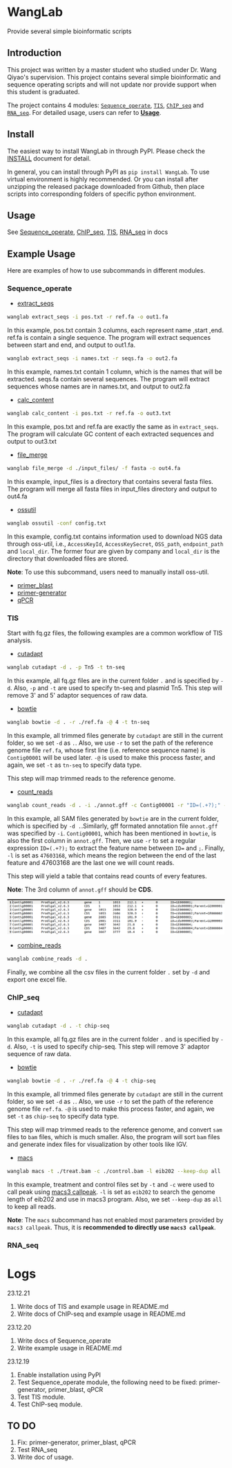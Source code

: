 # WangLab
Provide several simple bioinformatic scripts

## Introduction

This project was written by a master student who studied under Dr. Wang Qiyao's supervision.
This project contains several simple bioinformatic and sequence operating scripts and will
not update nor provide support when this student is graduated.

The project contains 4 modules: [`Sequence_operate`](#Sequence_operate), [`TIS`](#TIS), [`ChIP_seq`](#ChIP_seq) and [`RNA_seq`](#RNA_seq). For detailed usage, users can refer to [**Usage**](#Usage). 

## Install

The easiest way to install WangLab in through PyPI. Please check the [INSTALL](./docs/INSTALL.md) document for detail.

In general, you can install through PyPI as `pip install WangLab`. To use virtual environment is highly recommended. Or you can install after unzipping the released package downloaded from Github, then place scripts into corresponding folders of specific python environment.

## Usage

See [Sequence_operate](./docs/Sequence_operate.md), [ChIP_seq](./docs/ChIP_seq.md), [TIS](./docs/TIS.md), [RNA_seq](./docs/RNA_seq.md) in docs

## Example Usage

Here are examples of how to use subcommands in different modules.

### Sequence_operate

- [extract_seqs](./docs/Sequence_operate.md#extract_seqs)

```bash
wanglab extract_seqs -i pos.txt -r ref.fa -o out1.fa
```

In this example, pos.txt contain 3 columns, each represent name ,start ,end. ref.fa is contain a single sequence. The program will extract sequences between start and end, and output to out1.fa. 

```bash
wanglab extract_seqs -i names.txt -r seqs.fa -o out2.fa
```

In this example, names.txt contain 1 column, which is the names that will be extracted. seqs.fa contain several sequences. The program will extract sequences whose names are in names.txt, and output to out2.fa

- [calc_content](./docs/Sequence_operate.md#calc_content)

```bash
wanglab calc_content -i pos.txt -r ref.fa -o out3.txt
```

In this example, pos.txt and ref.fa are exactly the same as in `extract_seqs`. The program will calculate GC content of each extracted sequences and output to out3.txt

- [file_merge](./docs/Sequence_operate.md#file_merge)

```bash
wanglab file_merge -d ./input_files/ -f fasta -o out4.fa
```

In this example, input_files is a directory that contains several fasta files. The program will merge all fasta files in input_files directory and output to out4.fa

- [ossutil](./docs/Sequence_operate.md#ossutil)

```bash
wanglab ossutil -conf config.txt
```

In this example, config.txt contains information used to download NGS data through oss-util, i.e., `AccessKeyId`, `AccessKeySecret`, `OSS_path`, `endpoint_path` and `local_dir`. The former four are given by company and `local_dir` is the directory that downloaded files are stored. 

**Note**: To use this subcommand, users need to manually install oss-util. 

- [primer_blast](./docs/Sequence_operate.md#primer_blast)
- [primer-generator](./docs/Sequence_operate.md#primer-generator)
- [qPCR](./docs/Sequence_operate.md#qPCR)

### TIS

Start with fq.gz files, the following examples are a common workflow of TIS analysis.

- [cutadapt](./docs/TIS.md#cutadapt)

```bash
wanglab cutadapt -d . -p Tn5 -t tn-seq
```

In this example, all fq.gz files are in the current folder `.` and is specified by `-d`. Also, `-p` and `-t` are used to specify tn-seq and plasmid Tn5. This step will remove 3' and 5' adaptor sequences of raw data.

- [bowtie](./docs/TIS.md#bowtie)

```bash
wanglab bowtie -d . -r ./ref.fa -@ 4 -t tn-seq
```

In this example, all trimmed files generate by `cutadapt` are still in the current folder, so we set `-d` as `.`. Also, we use `-r` to set the path of the reference genome file `ref.fa`, whose first line (i.e. reference sequence name) is `Contig00001` will be used later. `-@` is used to make this process faster, and again, we set `-t` as `tn-seq` to specify data type.

This step will map trimmed reads to the reference genome.

- [count_reads](./docs/TIS.md#count_reads)

```bash
wanglab count_reads -d . -i ./annot.gff -c Contig00001 -r "ID=(.+?);" -l 4703168
```

In this example, all SAM files generated by `bowtie` are in the current folder, which is specified by `-d .`.Similarly, gff formated annotation file `annot.gff` was specified by `-i`. `Contig00001`, which has been mentioned in `bowtie`, is also the first column in `annot.gff`. Then, we use `-r` to set a regular expression `ID=(.+?);` to extract the feature name between `ID=` and `;`. Finally, `-l` is set as `47603168`, which means the region between the end of the last feature and 47603168 are the last one we will count reads.

This step will yield a table that contains read counts of every features.

**Note**: The 3rd column of `annot.gff` should be **CDS**.

![annot.gff](./docs/annot.png)

- [combine_reads](./docs/TIS.md#combine_reads)

```bash
wanglab combine_reads -d .
```

Finally, we combine all the csv files in the current folder `.` set by `-d` and export one excel file.

### ChIP_seq

- [cutadapt](./docs/ChIP_seq.md#cutadapt)

```bash
wanglab cutadapt -d . -t chip-seq
```

In this example, all fq.gz files are in the current folder `.` and is specified by `-d`. Also, `-t` is used to specify chip-seq. This step will remove 3' adaptor sequence of raw data.

- [bowtie](./docs/ChIP_seq.md#bowtie)

```bash
wanglab bowtie -d . -r ./ref.fa -@ 4 -t chip-seq
```

In this example, all trimmed files generate by `cutadapt` are still in the current folder, so we set `-d` as `.`. Also, we use `-r` to set the path of the reference genome file `ref.fa`. `-@` is used to make this process faster, and again, we set `-t` as `chip-seq` to specify data type.

This step will map trimmed reads to the reference genome, and convert `sam` files to `bam` files, which is much smaller. Also, the program will sort `bam` files and generate index files for visualization by other tools like IGV.

- [macs](./docs/ChIP_seq.md#macs)

```bash
wanglab macs -t ./treat.bam -c ./control.bam -l eib202 --keep-dup all
```

In this example, treatment and control files set by `-t` and `-c` were used to call peak using [macs3 callpeak](https://github.com/macs3-project/MACS). `-l` is set as `eib202` to search the genome length of eib202 and use in macs3 program. Also, we set `--keep-dup` as `all` to keep all reads.

**Note**: The `macs` subcommand has not enabled most parameters provided by `macs3 callpeak`. Thus, it is **recommended to directly use `macs3 callpeak`**.

### RNA_seq

# Logs

23.12.21

1. Write docs of TIS and example usage in README.md 
2. Write docs of ChIP-seq and example usage in README.md

23.12.20

1. Write docs of Sequence_operate
2. Write example usage in README.md

23.12.19

1. Enable installation using PyPI
2. Test Sequence_operate module, the following need to be fixed: primer-generator, primer_blast, qPCR
3. Test TIS module.
4. Test ChIP-seq module.

## TO DO
1. Fix: primer-generator, primer_blast, qPCR
2. Test RNA_seq
3. Write doc of usage.
